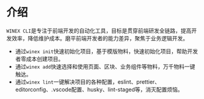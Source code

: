 # 介绍

`WINEX CLI`是专注于前端开发的自动化工具，目标是贯穿前端研发全链路，提高开发效率，降低维护成本。磨平前端开发者的能力差异，聚焦于业务逻辑开发。

- 通过`winex init`快速初始化项目，基于模版物料，快速初始化项目，帮助开发者零成本创建项目。
- 通过`winex add`快速选择和使用页面、区块、业务组件等物料，万千物料一键触达。
- 通过`winex lint`一键解决项目的各种配置，eslint、prettier、editorconfig、.vscode配置、husky、lint-staged等，消灭配置烦恼。

